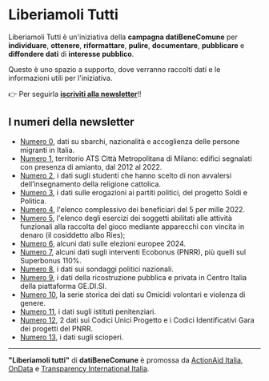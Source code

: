 # Liberiamoli Tutti

Liberiamoli Tutti è un'iniziativa della **campagna datiBeneComune** per **individuare**, **ottenere**, **riformattare**, **pulire**, **documentare**, **pubblicare** e **diffondere dati** di **interesse pubblico**.

Questo è uno spazio a supporto, dove verranno raccolti dati e le informazioni utili per l'iniziativa.

👉 Per seguirla [**iscriviti alla newsletter**](https://datibenecomune.substack.com/)!!

## I numeri della newsletter

- [Numero 0](https://datibenecomune.substack.com/p/il-numero-zero), dati su sbarchi, nazionalità e accoglienza delle persone migranti in Italia.
- [Numero 1](https://datibenecomune.substack.com/p/liberiamoli-tutti-numero-1), territorio ATS Città Metropolitana di Milano: edifici segnalati con presenza di amianto, dal 2012 al 2022.
- [Numero 2](https://datibenecomune.substack.com/p/liberiamoli-tutti-numero-2), i dati sugli studenti che hanno scelto di non avvalersi dell’insegnamento della religione cattolica.
- [Numero 3](https://datibenecomune.substack.com/p/liberiamoli-tutti-numero-3), i dati sulle erogazioni ai partiti politici, del progetto Soldi e Politica.
- [Numero 4](https://open.substack.com/pub/datibenecomune/p/liberiamoli-tutti-numero-4), l'elenco complessivo dei beneficiari del 5 per mille 2022.
- [Numero 5](https://datibenecomune.substack.com/p/liberiamoli-tutti-numero-5), l'elenco degli esercizi dei soggetti abilitati alle attività funzionali alla raccolta del gioco mediante apparecchi con vincita in denaro (il cosiddetto albo Ries);
- [Numero 6](https://datibenecomune.substack.com/p/liberiamoli-tutti-numero-6), alcuni dati sulle elezioni europee 2024.
- [Numero 7](https://open.substack.com/pub/datibenecomune/p/liberiamoli-tutti-numero-7?r=1wj20s&utm_campaign=post&utm_medium=web), alcuni dati sugli interventi Ecobonus (PNRR), più quelli sul Superbonus 110%.
- [Numero 8](https://datibenecomune.substack.com/p/liberiamoli-tutti-numero-8), i dati sui sondaggi politici nazionali.
- [Numero 9](https://datibenecomune.substack.com/p/liberiamoli-tutti-numero-9), i dati della ricostruzione pubblica e privata in Centro Italia della piattaforma GE.DI.SI.
- [Numero 10](https://datibenecomune.substack.com/p/liberiamoli-tutti-numero-10), la serie storica dei dati su Omicidi volontari e violenza di genere.
- [Numero 11](https://datibenecomune.substack.com/p/liberiamoli-tutti-numero-11), i dati sugli istituti penitenziari.
- [Numero 12](https://datibenecomune.substack.com/p/liberiamoli-tutti-numero-12), 2 dati sui Codici Unici Progetto e i Codici Identificativi Gara dei progetti del PNRR.
- [Numero 13](https://open.substack.com/pub/datibenecomune/p/liberiamoli-tutti-numero-13), i dati sugli scioperi.

---

**"Liberiamoli tutti"** di **datiBeneComune** è promossa da [ActionAid Italia](https://www.actionaid.it/), [OnData](http://ondata.it/) e [Transparency International Italia](https://www.transparency.it/).
